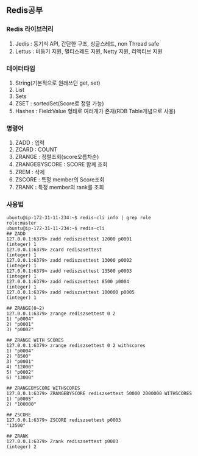 ## Redis공부

### Redis 라이브러리
1. Jedis : 동기식 API, 간단한 구조, 싱글스레드, non Thread safe
2. Lettus : 비동기 지원, 멀티스레드 지원, Netty 지원, 리액티브 지원

### 데이터타입
1. String(기본적으로 원래쓰던 get, set)
2. List
3. Sets
4. ZSET : sortedSet(Score로 정렬 가능)
5. Hashes : Field:Value 형태로 여러개가 존재(RDB Table개념으로 사용)

### 명령어
1. ZADD : 입력
2. ZCARD : COUNT
3. ZRANGE : 정렬조회(score오름차순)
4. ZRANGEBYSCORE : SCORE 함께 조회
5. ZREM : 삭제
6. ZSCORE : 특정 member의 Score조회
7. ZRANK : 특정 member의 rank를 조회

### 사용법
```shell
ubuntu@ip-172-31-11-234:~$ redis-cli info | grep role
role:master
ubuntu@ip-172-31-11-234:~$ redis-cli
## ZADD
127.0.0.1:6379> zadd rediszsettest 12000 p0001
(integer) 1
127.0.0.1:6379> zcard rediszsettest
(integer) 1
127.0.0.1:6379> zadd rediszsettest 13000 p0002
(integer) 1
127.0.0.1:6379> zadd rediszsettest 13500 p0003
(integer) 1
127.0.0.1:6379> zadd rediszsettest 8500 p0004
(integer) 1
127.0.0.1:6379> zadd rediszsettest 100000 p0005
(integer) 1

## ZRANGE(0~2)
127.0.0.1:6379> zrange rediszsettest 0 2
1) "p0004"
2) "p0001"
3) "p0002"

## ZRANGE WITH SCORES
127.0.0.1:6379> zrange rediszsettest 0 2 withscores
1) "p0004"
2) "8500"
3) "p0001"
4) "12000"
5) "p0002"
6) "13000"

## ZRANGEBYSCORE WITHSCORES
127.0.0.1:6379> ZRANGEBYSCORE rediszsettest 50000 2000000 WITHSCORES
1) "p0005"
2) "100000"

## ZSCORE
127.0.0.1:6379> ZSCORE rediszsettest p0003
"13500"

## ZRANK
127.0.0.1:6379> Zrank rediszsettest p0003
(integer) 2
```